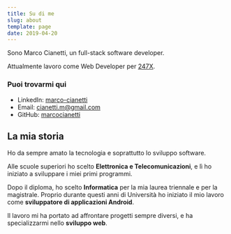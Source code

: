 ```yaml
---
title: Su di me
slug: about
template: page
date: 2019-04-20
---
```


Sono Marco Cianetti, un full-stack software developer. 

Attualmente lavoro come Web Developer per [247X](https://247x.io).

### Puoi trovarmi qui

- LinkedIn: [marco-cianetti](https://linkedin.com/in/marco-cianetti)
- Email: [cianetti.m@gmail.com](mailto:cianetti.m@gmail.com)
- GitHub: [marcocianetti](https://github.com/marcocianetti)

## La mia storia

Ho da sempre amato la tecnologia e soprattutto lo sviluppo software.

Alle scuole superiori ho scelto **Elettronica e Telecomunicazioni**, e lì ho iniziato a sviluppare i miei primi 
programmi.

Dopo il diploma, ho scelto **Informatica** per la mia laurea triennale e per la magistrale.
Proprio durante questi anni di Università ho iniziato il mio lavoro come **sviluppatore di applicazioni Android**.

Il lavoro mi ha portato ad affrontare progetti sempre diversi, e ha specializzarmi nello **sviluppo web**.
